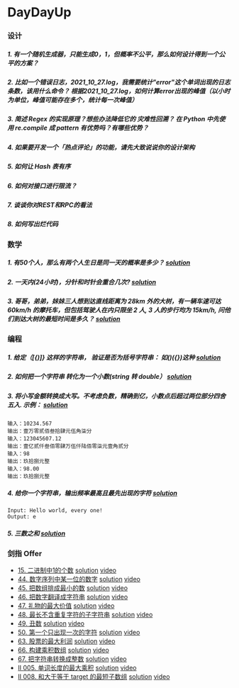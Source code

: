 # DayDayUp


### 设计

##### 1. 有一个随机生成器，只能生成0，1，但概率不公平，那么如何设计得到一个公平的方案？

##### 2. 比如一个错误日志，2021_10_27.log，我需要统计"error"这个单词出现的日志条数，该用什么命令？ 根据2021_10_27.log，如何计算error出现的峰值（以小时为单位，峰值可能存在多个，统计每一次峰值）

##### 3. 简述 Regex 的实现原理？想些办法降低它的 灾难性回溯？ 在 Python 中先使用 re.compile 成 pattern 有优势吗？有哪些优势？

##### 4. 如果要开发一个「热点评论」的功能，请先大致说说你的设计架构

##### 5. 如何让 Hash 表有序

##### 6. 如何对接口进行限流？

##### 7. 谈谈你对REST和RPC的看法

##### 8. 如何写出烂代码

### 数学

##### 1. 有50个人，那么有两个人生日是同一天的概率是多少？ [solution](./math/1_probability.md)

##### 2. 一天内(24小时)，分针和时针会重合几次? [solution](./math/2_duplicate.md)

##### 3. 哥哥，弟弟，妹妹三人想到达直线距离为 28km 外的大树，有一辆车速可达 60km/h 的摩托车，但包括驾驶人在内只限坐 2 人, 3 人的步行均为 15km/h, 问他们到达大树的最短时间是多久？ [solution](./math/3_short_time.md)


### 编程
##### 1. 给定（[{)]} 这样的字符串， 验证是否为括号字符串： 如()({})这种 [solution](./code/parentheses_1.py)

##### 2. 如何把一个字符串 转化为一个小数(string 转 double） [solution](./code/char2num_2.py)

##### 3. 将小写金额转换成大写。不考虑负数，精确到亿，小数点后超过两位部分四舍五入. 示例： [solution](./code/num2zhcn_3.py)
```
输入：10234.567
输出：壹万零贰佰叁拾肆元伍角柒分
输入：123045607.12
输出：壹亿贰仟叁佰零肆万伍仟陆佰零柒元壹角贰分
输入：98
输出：玖拾捌元整
输入：98.00
输出：玖拾捌元整
```

##### 4. 给你一个字符串，输出频率最高且最先出现的字符 [solution](./code/find_max_occur_char_4.py)
```
Input: Hello world, every one!
Output: e
```

##### 5. 三数之和 [solution](./code/three_sum_5.py)

### 剑指 Offer

- [15. 二进制中1的个数](https://leetcode-cn.com/problems/er-jin-zhi-zhong-1de-ge-shu-lcof/)     [solution](./offer/_15.py)      [video](https://www.bilibili.com/video/BV1Um4y1X7Tb/)
- [44. 数字序列中某一位的数字](https://leetcode-cn.com/problems/shu-zi-xu-lie-zhong-mou-yi-wei-de-shu-zi-lcof/)     [solution](./offer/_44.py)      [video](https://www.bilibili.com/video/BV1RU4y1T7Jp)
- [45. 把数组排成最小的数](https://leetcode-cn.com/problems/ba-shu-zu-pai-cheng-zui-xiao-de-shu-lcof/)      [solution](./offer/_45.py)       [video](https://www.bilibili.com/video/BV18b4y1b7YB/)
- [46. 把数字翻译成字符串](https://leetcode-cn.com/problems/ba-shu-zi-fan-yi-cheng-zi-fu-chuan-lcof/)       [solution](./offer/_46.py)      [video](https://www.bilibili.com/video/BV14M4y1P7kv/)
- [47. 礼物的最大价值](https://leetcode-cn.com/problems/li-wu-de-zui-da-jie-zhi-lcof/)      [solution](./offer/_47.py)   [video](https://www.bilibili.com/video/BV1uU4y1T7Aj/)
- [48. 最长不含重复字符的子字符串](https://leetcode-cn.com/problems/zui-chang-bu-han-zhong-fu-zi-fu-de-zi-zi-fu-chuan-lcof/)    [solution](./offer/_48.py)      [video](https://www.bilibili.com/video/BV1j3411b7sg/)
- [49. 丑数](https://leetcode-cn.com/problems/chou-shu-lcof/)       [solution](./code/_49.py)       [video](https://www.bilibili.com/video/BV1Wf4y1K7vr/)
- [50. 第一个只出现一次的字符](https://leetcode-cn.com/problems/di-yi-ge-zhi-chu-xian-yi-ci-de-zi-fu-lcof/)     [solution](./offer/_50.py)      [video](https://www.bilibili.com/video/BV1iq4y1B7PM/)
- [63. 股票的最大利润](https://leetcode-cn.com/problems/gu-piao-de-zui-da-li-run-lcof/)     [solution](./offer/_63.py)      [video](https://www.bilibili.com/video/BV1YU4y1K7yA/)
- [66. 构建乘积数组](https://leetcode-cn.com/problems/gou-jian-cheng-ji-shu-zu-lcof/)     [solution](./offer/_66.py)      [video](https://www.bilibili.com/video/BV1hF411z74E/)
- [67. 把字符串转换成整数](https://leetcode-cn.com/problems/ba-zi-fu-chuan-zhuan-huan-cheng-zheng-shu-lcof/)      [solution](./offer/_67.py)      [video](https://www.bilibili.com/video/BV1wQ4y1v7GW/)
- [II 005. 单词长度的最大乘积](https://leetcode-cn.com/problems/aseY1I/)      [solution](./offer/ii_005.py)       [video](https://www.bilibili.com/video/BV1N3411t7RT/)
- [II 008. 和大于等于 target 的最短子数组](https://leetcode-cn.com/problems/2VG8Kg/)      [solution](./offer/ii_008.py)       [video](https://www.bilibili.com/video/BV15P4y1G7SQ/)
